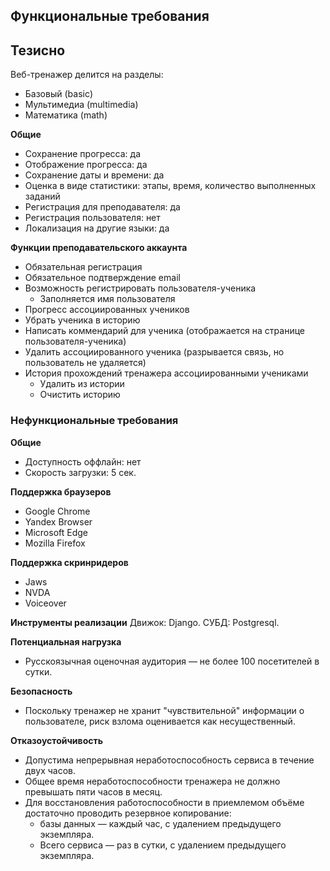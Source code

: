 ﻿## Функциональные требования
## Тезисно

Веб-тренажер делится на разделы:
- Базовый (basic)
- Мультимедиа (multimedia)
- Математика (math)

**Общие**
- Сохранение прогресса: да
- Отображение прогресса: да
- Сохранение даты и времени: да
- Оценка в виде статистики: этапы, время, количество выполненных заданий
- Регистрация для преподавателя: да
- Регистрация пользователя: нет
- Локализация на другие языки: да

**Функции преподавательского аккаунта**
- Обязательная регистрация
- Обязательное подтверждение email
- Возможность регистрировать пользователя-ученика
  + Заполняется имя пользователя
- Прогресс ассоциированных учеников
- Убрать ученика в историю
- Написать коммендарий для ученика (отображается на странице пользователя-ученика)
- Удалить ассоциированного ученика (разрывается связь, но пользователь не удаляется)
- История прохождений тренажера ассоциированными учениками
  + Удалить из истории
  + Очистить историю

### Нефункциональные требования

**Общие**
- Доступность оффлайн: нет
- Скорость загрузки: 5 сек.

**Поддержка браузеров**
- Google Chrome
- Yandex Browser
- Microsoft Edge
- Mozilla Firefox

**Поддержка скринридеров**
- Jaws
- NVDA
- Voiceover

**Инструменты реализации**
Движок: Django.
СУБД: Postgresql.

**Потенциальная нагрузка**
- Русскоязычная оценочная аудитория — не более 100 посетителей в сутки.

**Безопасность**
- Поскольку тренажер не хранит "чувствительной" информации о пользователе, риск взлома оценивается как несущественный.

**Отказоустойчивость**
- Допустима непрерывная неработоспособность сервиса в течение двух часов.
- Общее время неработоспособности тренажера не должно превышать пяти часов в месяц.
- Для восстановления работоспособности в приемлемом объёме достаточно проводить резервное копирование:
  + базы данных — каждый час, с удалением предыдущего экземпляра.
  + Всего сервиса — раз в сутки, с удалением предыдущего экземпляра.


